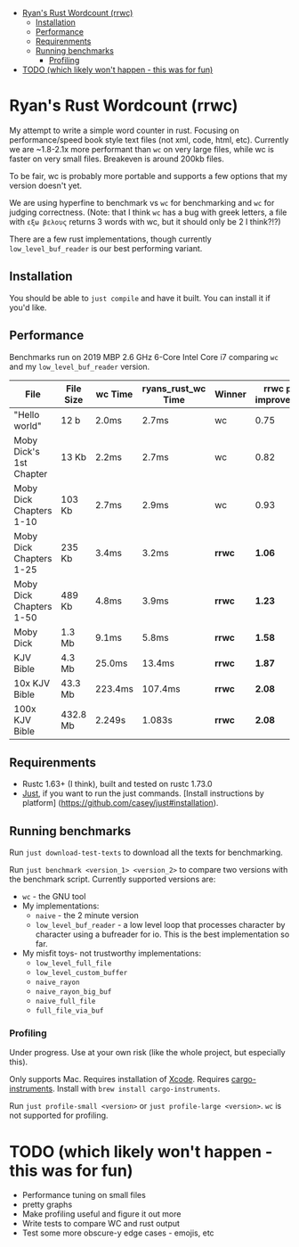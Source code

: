
- [Ryan's Rust Wordcount (rrwc)](#ryans-rust-wordcount-rrwc)
  - [Installation](#installation)
  - [Performance](#performance)
  - [Requirenments](#requirenments)
  - [Running benchmarks](#running-benchmarks)
    - [Profiling](#profiling)
- [TODO (which likely won't happen - this was for fun)](#todo-which-likely-wont-happen---this-was-for-fun)

# Ryan's Rust Wordcount (rrwc)

My attempt to write a simple word counter in rust. Focusing on performance/speed book style text files (not xml, code, html, etc). Currently we are ~1.8-2.1x more performant than `wc` on very large files, while wc is faster on very small files. Breakeven is around 200kb files. 

To be fair, wc is probably more portable and supports a few options that my version doesn't yet.

We are using hyperfine to benchmark vs `wc` for benchmarking and `wc` for judging correctness. (Note: that I think `wc` has a bug with greek letters, a file with `εξω βελους` returns 3 words with wc, but it should only be 2 I think?!?)

There are a few rust implementations, though currently `low_level_buf_reader` is our best performing variant.

## Installation

You should be able to `just compile` and have it built. You can install it if you'd like.

## Performance

Benchmarks run on 2019 MBP 2.6 GHz 6-Core Intel Core i7 comparing `wc` and my `low_level_buf_reader` version.

| File                    | File Size | wc Time | ryans_rust_wc Time | Winner   | rrwc perf improvement |
| ----------------------- | --------- | ------- | ------------------ | -------- | --------------------- |
| "Hello world"           | 12 b      | 2.0ms   | 2.7ms              | wc       | 0.75                  |
| Moby Dick's 1st Chapter | 13 Kb     | 2.2ms   | 2.7ms              | wc       | 0.82                  |
| Moby Dick Chapters 1-10 | 103 Kb    | 2.7ms   | 2.9ms              | wc       | 0.93                  |
| Moby Dick Chapters 1-25 | 235 Kb    | 3.4ms   | 3.2ms              | **rrwc** | **1.06**              |
| Moby Dick Chapters 1-50 | 489 Kb    | 4.8ms   | 3.9ms              | **rrwc** | **1.23**              |
| Moby Dick               | 1.3 Mb    | 9.1ms   | 5.8ms              | **rrwc** | **1.58**              |
| KJV Bible               | 4.3 Mb    | 25.0ms  | 13.4ms             | **rrwc** | **1.87**              |
| 10x KJV Bible           | 43.3 Mb   | 223.4ms | 107.4ms            | **rrwc** | **2.08**              |
| 100x KJV Bible          | 432.8 Mb  | 2.249s  | 1.083s             | **rrwc** | **2.08**              |

## Requirenments

- Rustc 1.63+ (I think), built and tested on rustc 1.73.0
- [Just](https://github.com/casey/just), if you want to run the just commands. [Install instructions by platform]
(https://github.com/casey/just#installation).

## Running benchmarks

Run `just download-test-texts` to download all the texts for benchmarking.

Run `just benchmark <version_1> <version_2>` to compare two versions with the benchmark script. Currently supported versions are:
- `wc` - the GNU tool
- My implementations:
  - `naive` - the 2 minute version
  - `low_level_buf_reader` - a low level loop that processes character by character using a bufreader for io. This is the best implementation so far.
- My misfit toys- not trustworthy implementations: 
  - `low_level_full_file`
  - `low_level_custom_buffer`
  - `naive_rayon`
  - `naive_rayon_big_buf`
  - `naive_full_file`
  - `full_file_via_buf`

### Profiling

Under progress. Use at your own risk (like the whole project, but especially this).

Only supports Mac. Requires installation of [Xcode](https://apps.apple.com/us/app/xcode/id497799835?mt=12). Requires [cargo-instruments](https://github.com/cmyr/cargo-instruments). Install with `brew install cargo-instruments`.

Run `just profile-small <version>` or `just profile-large <version>`. `wc` is not supported for profiling.


# TODO (which likely won't happen - this was for fun)

- Performance tuning on small files
- pretty graphs
- Make profiling useful and figure it out more
- Write tests to compare WC and rust output
- Test some more obscure-y edge cases - emojis, etc
